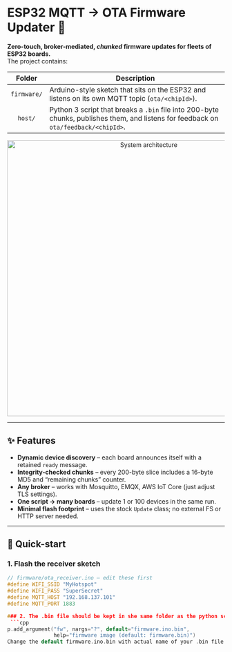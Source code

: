 # ESP32 MQTT → OTA Firmware Updater 🔄

**Zero-touch, broker-mediated, **_chunked_** firmware updates for fleets of ESP32 boards.**  
The project contains:

| Folder | Description |
| :----: | ----------- |
| `firmware/` | Arduino-style sketch that sits on the ESP32 and listens on its own MQTT topic (`ota/<chipId>`). |
| `host/`     | Python 3 script that breaks a `.bin` file into 200-byte chunks, publishes them, and listens for feedback on `ota/feedback/<chipId>`. |

<div align="center">
  <img src="docs/diagram.png" width="640" alt="System architecture">
</div>

---

## ✨ Features

* **Dynamic device discovery** – each board announces itself with a retained `ready` message.  
* **Integrity-checked chunks** – every 200-byte slice includes a 16-byte MD5 and “remaining chunks” counter.  
* **Any broker** – works with Mosquitto, EMQX, AWS IoT Core (just adjust TLS settings).  
* **One script → many boards** – update 1 or 100 devices in the same run.  
* **Minimal flash footprint** – uses the stock `Update` class; no external FS or HTTP server needed.  

---

## 🔧 Quick-start

### 1. Flash the receiver sketch

```cpp
// firmware/ota_receiver.ino – edit these first
#define WIFI_SSID "MyHotspot"
#define WIFI_PASS "SuperSecret"
#define MQTT_HOST "192.168.137.101"
#define MQTT_PORT 1883

### 2. The .bin file should be kept in she same folder as the python script
 ```cpp
p.add_argument("fw", nargs="?", default="firmware.ino.bin",
               help="firmware image (default: firmware.bin)")
Change the default firmware.ino.bin with actual name of your .bin file
